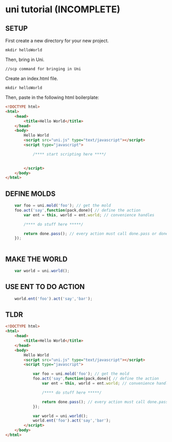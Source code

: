# uni tutorial (INCOMPLETE)

## SETUP

First create a new directory for your new project.

```
mkdir helloWorld
```

Then, bring in Uni.

```
//scp command for bringing in Uni
```

Create an index.html file.

```
mkdir helloWorld
```

Then, paste in the following html boilerplate:

```html
<!DOCTYPE html>
<html>
    <head>
        <title>Hello World</title>
	</head>
	<body>
		Hello World
		<script src="uni.js" type="text/javascript"></script>
		<script type="javascript">

			/**** start scripting here ****/

			
		</script>
	</body>
</html>
```

## DEFINE MOLDS

``` javascript
	var foo = uni.mold('foo'); // get the mold
	foo.act('say',function(pack,done){ // define the action
		var ent = this, world = ent.world; // convenience handles

		/**** do stuff here *****/

		return done.pass(); // every action must call done.pass or done.fail
	});
	
```

## MAKE THE WORLD

``` javascript
	var world = uni.world();
```

## USE ENT TO DO ACTION

``` javascript
	world.ent('foo').act('say','bar');
```

## TLDR

```html
<!DOCTYPE html>
<html>
    <head>
        <title>Hello World</title>
	</head>
	<body>
		Hello World
		<script src="uni.js" type="text/javascript"></script>
		<script type="javascript">

			var foo = uni.mold('foo'); // get the mold
			foo.act('say',function(pack,done){ // define the action
				var ent = this, world = ent.world; // convenience handles

				/**** do stuff here *****/

				return done.pass(); // every action must call done.pass or done.fail
			});

			var world = uni.world();
			world.ent('foo').act('say','bar');
		</script>
	</body>
</html>
```



